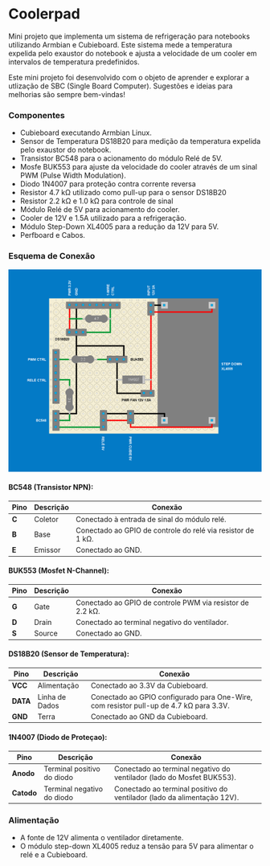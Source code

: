 # Coolerpad

Mini projeto que implementa um sistema de refrigeração para notebooks utilizando Armbian e Cubieboard. Este sistema mede a temperatura expelida pelo exaustor do notebook e ajusta a velocidade de um cooler em intervalos de temperatura predefinidos.

Este mini projeto foi desenvolvido com o objeto de aprender e explorar a utlização de SBC (Single Board Computer). Sugestões e ideias para melhorias são sempre bem-vindas!


### Componentes
- Cubieboard executando Armbian Linux.
- Sensor de Temperatura DS18B20 para medição da temperatura expelida pelo exaustor do notebook.
- Transistor BC548 para o acionamento do módulo Relé de 5V.
- Mosfe BUK553 para ajuste da velocidade do cooler através de um sinal PWM (Pulse Width Modulation).
- Diodo 1N4007 para proteção contra corrente reversa
- Resistor 4.7 kΩ utilizado como pull-up para o sensor DS18B20
- Resistor 2.2 kΩ e 1.0 kΩ para controle de sinal
- Módulo Relé de 5V para acionamento do cooler.
- Cooler de 12V e 1.5A utilizado para a refrigeração.
- Módulo Step-Down XL4005 para a redução da 12V para 5V.
- Perfboard e Cabos.

### Esquema de Conexão

![Diagrama do Projeto](docs/coolerpad.png)

#### **BC548 (Transistor NPN)**:
| **Pino**  | **Descrição**                    | **Conexão**                                    |
|-----------|----------------------------------|------------------------------------------------|
| **C**     | Coletor                          | Conectado à entrada de sinal do módulo relé.   |
| **B**     | Base                             | Conectado ao GPIO de controle do relé via resistor de 1 kΩ. |
| **E**     | Emissor                          | Conectado ao GND.                              |

#### **BUK553 (Mosfet N-Channel)**:
| **Pino**  | **Descrição**                    | **Conexão**                                    |
|-----------|----------------------------------|------------------------------------------------|
| **G**     | Gate                             | Conectado ao GPIO de controle PWM via resistor de 2.2 kΩ. |
| **D**     | Drain                            | Conectado ao terminal negativo do ventilador.  |
| **S**     | Source                           | Conectado ao GND.                              |

#### **DS18B20 (Sensor de Temperatura)**:
| **Pino**  | **Descrição**                    | **Conexão**                                    |
|-----------|----------------------------------|------------------------------------------------|
| **VCC**   | Alimentação                      | Conectado ao 3.3V da Cubieboard.               |
| **DATA**  | Linha de Dados                   | Conectado ao GPIO configurado para One-Wire, com resistor pull-up de 4.7 kΩ para 3.3V. |
| **GND**   | Terra                            | Conectado ao GND da Cubieboard.                |


#### **1N4007 (Diodo de Proteçao)**:

| **Pino**   | **Descrição**                    | **Conexão**                                    |
|------------|----------------------------------|------------------------------------------------|
| **Anodo**  | Terminal positivo do diodo       | Conectado ao terminal negativo do ventilador (lado do Mosfet BUK553). |
| **Catodo** | Terminal negativo do diodo       | Conectado ao terminal positivo do ventilador (lado da alimentação 12V). |


### Alimentação
- A fonte de 12V alimenta o ventilador diretamente.
- O módulo step-down XL4005 reduz a tensão para 5V para alimentar o relé e a Cubieboard.
